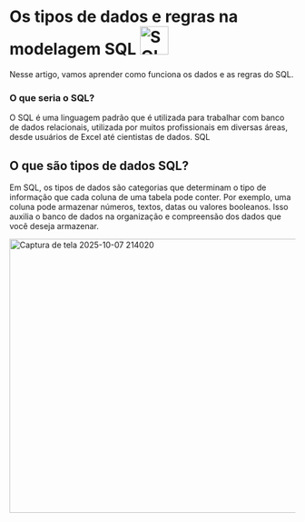 # Os tipos de dados e regras na modelagem SQL <img src="https://cdn-icons-png.freepik.com/256/8263/8263251.png?semt=ais_white_label" alt="SQL" width="50"/>

Nesse artigo, vamos aprender como funciona os dados e as regras do SQL.

### O que seria o SQL?

O SQL é uma linguagem padrão que é utilizada para trabalhar com banco de dados relacionais, utilizada por muitos profissionais em diversas áreas, desde usuários de Excel até cientistas de dados. SQL 

## O que são tipos de dados SQL?

Em SQL, os tipos de dados são categorias que determinam o tipo de informação que cada coluna de uma tabela pode conter. Por exemplo, uma coluna pode armazenar números, textos, datas ou valores booleanos. Isso auxilia o banco de dados na organização e compreensão dos dados que você deseja armazenar.


<img width="579" height="482" alt="Captura de tela 2025-10-07 214020" src="https://github.com/user-attachments/assets/095c2327-bc6c-4850-8fb7-6e2010cf7865" />

